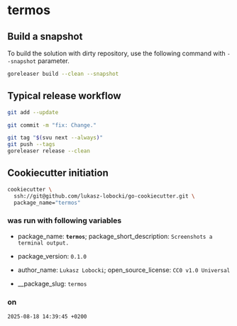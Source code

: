 # termos

## Build a snapshot

To build the solution with dirty repository, use the following command with `--snapshot` parameter.

```bash
goreleaser build --clean --snapshot
```

## Typical release workflow

```bash
git add --update
```

```bash
git commit -m "fix: Change."
```

```bash
git tag "$(svu next --always)"
git push --tags
goreleaser release --clean
```

## Cookiecutter initiation

```bash
cookiecutter \
  ssh://git@github.com/lukasz-lobocki/go-cookiecutter.git \
  package_name="termos"
```

### was run with following variables

- package_name: **`termos`**;
package_short_description: `Screenshots a terminal output.`

- package_version: `0.1.0`

- author_name: `Lukasz Lobocki`;
open_source_license: `CC0 v1.0 Universal`

- __package_slug: `termos`

### on

`2025-08-18 14:39:45 +0200`
